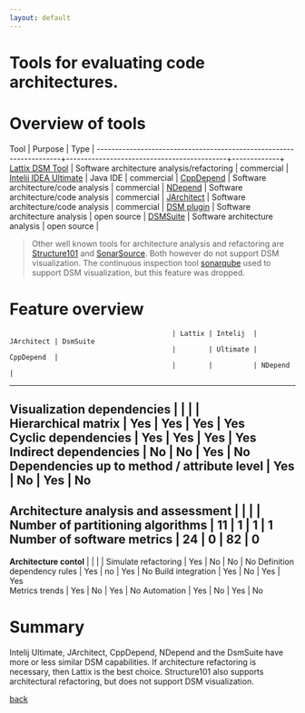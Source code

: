 ```yaml
---
layout: default
---
```


# Tools for evaluating code architectures.

# Overview of tools

Tool		                                                        | Purpose                                    | Type        |
--------------------------------------------------------------------+--------------------------------------------+-------------+
[Lattix DSM Tool](http://lattix.com/)                               | Software architecture analysis/refactoring | commercial  | 
[Intelij IDEA Ultimate](https://www.jetbrains.com/idea/)            | Java IDE                                   | commercial  | 
[CppDepend](https://www.cppdepend.com/)                             | Software architecture/code analysis        | commercial  | 
[NDepend](https://www.ndepend.com/)                                 | Software architecture/code analysis        | commercial  | 
[JArchitect](https://www.jarchitect.com/)                           | Software architecture/code analysis        | commercial  | 
[DSM plugin](https://github.com/tecsoft/dsm-vs-addin)               | Software architecture analysis             | open source | 
[DSMSuite](https://dsmsuite.github.io/)                             | Software architecture analysis             | open source | 

> Other well known tools for architecture analysis and refactoring are [Structure101](http://structure101.com/) 
> and [SonarSource](https://www.sonarsource.com/). Both however do not support DSM visualization. 
> The continuous inspection tool [sonarqube](https://www.sonarqube.org/) used to support DSM visualization, but this feature was dropped. 

# Feature overview


	                                        | Lattix | Intelij  | JArchitect | DsmSuite
                                            |        | Ultimate | CppDepend  |          
                                            |        |          | NDepend    |		     	
------------------------------------------------------------------------------------------
**Visualization dependencies**              |        |          |            |            
Hierarchical matrix	                        | Yes	 | Yes	    | Yes        | Yes	     
Cyclic dependencies	                        | Yes    | Yes	    | Yes	     | Yes
Indirect dependencies	                    | No	 | No	    | Yes	     | No	
Dependencies up to method / attribute level	| Yes	 | No	    | Yes	     | No	
--------------------------------------------------------------------------------------------------------------											
**Architecture analysis and assessment**    |        |          |            |
Number of partitioning algorithms           | 11	 | 1	    | 1	         | 1
Number of software metrics	                | 24	 | 0	    | 82	     | 0
--------------------------------------------------------------------------------------------------------------											
**Architecture contol**                     |        |          |            |
Simulate refactoring	                    | Yes    | No       | No	     | No
Definition dependency rules	                | Yes	 | no       | Yes        | No
Build integration	                        | Yes	 | No       | Yes	     | Yes	
Metrics trends	                            | Yes    | No       | Yes        | No
Automation	                                | Yes	 | No	    | Yes	     | No

# Summary

Intelij Ultimate, JArchitect, CppDepend, NDepend and the DsmSuite have more or less similar DSM capabilities.
If architecture refactoring is necessary, then Lattix is the best choice. 
Structure101 also supports architectural refactoring, but does not support DSM visualization. 

[back](about)